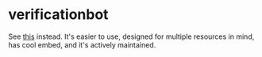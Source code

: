 # verificationbot
 See [this](https://github.com/ClickNinYT/polymartbase) instead. It's easier to use, designed for multiple resources in mind, has cool embed, and it's actively maintained.
